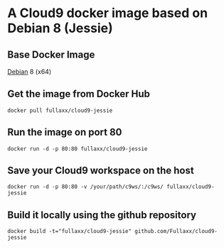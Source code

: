 # A Cloud9 docker image based on Debian 8 (Jessie)

## Base Docker Image
[Debian](https://hub.docker.com/_/debian) 8 (x64)

## Get the image from Docker Hub
```
docker pull fullaxx/cloud9-jessie
```

## Run the image on port 80
```
docker run -d -p 80:80 fullaxx/cloud9-jessie
```

## Save your Cloud9 workspace on the host
```
docker run -d -p 80:80 -v /your/path/c9ws/:/c9ws/ fullaxx/cloud9-jessie
```

## Build it locally using the github repository
```
docker build -t="fullaxx/cloud9-jessie" github.com/Fullaxx/cloud9-jessie
```
